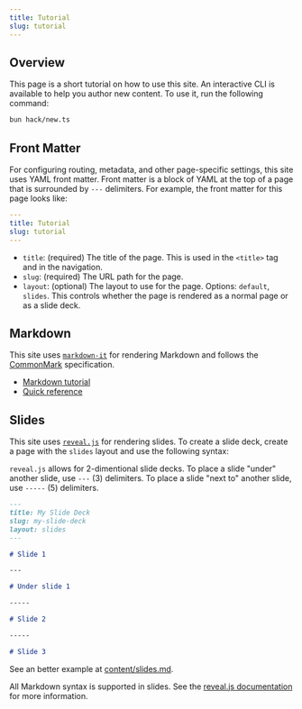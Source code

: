 ```yaml
---
title: Tutorial
slug: tutorial
---
```


## Overview

This page is a short tutorial on how to use this site. An interactive CLI is available to help you author new content. To use it, run the following command:

```bash
bun hack/new.ts
```

## Front Matter

For configuring routing, metadata, and other page-specific settings, this site uses YAML front matter. Front matter is a block of YAML at the top of a page that is surrounded by `---` delimiters. For example, the front matter for this page looks like:

```yaml
---
title: Tutorial
slug: tutorial
---
```

- `title`: (required) The title of the page. This is used in the `<title>` tag and in the navigation.
- `slug`: (required) The URL path for the page.
- `layout`: (optional) The layout to use for the page. Options: `default`, `slides`. This controls whether the page is rendered as a normal page or as a slide deck.

## Markdown

This site uses [`markdown-it`](https://github.com/markdown-it/markdown-it) for rendering Markdown and follows the [CommonMark](https://commonmark.org/) specification.

- [Markdown tutorial](https://commonmark.org/help/tutorial/)
- [Quick reference](https://commonmark.org/help/)

## Slides

This site uses [`reveal.js`](https://revealjs.com/) for rendering slides. To create a slide deck, create a page with the `slides` layout and use the following syntax:

`reveal.js` allows for 2-dimentional slide decks. To place a slide "under" another slide, use `---` (3) delimiters. To place a slide "next to" another slide, use `-----` (5) delimiters.

```markdown
---
title: My Slide Deck
slug: my-slide-deck
layout: slides
---

# Slide 1

---

# Under slide 1

-----

# Slide 2

-----

# Slide 3
```

See an better example at [content/slides.md](https://raw.githubusercontent.com/Noxsios/lunch-and-learn/main/content/slides.md).

All Markdown syntax is supported in slides. See the [reveal.js documentation](https://revealjs.com/markdown/) for more information.
